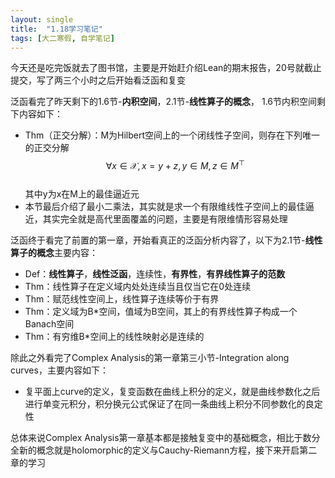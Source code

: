 ```yaml
---
layout: single
title:  "1.18学习笔记"
tags: [大二寒假, 自学笔记]
---
```

今天还是吃完饭就去了图书馆，主要是开始赶介绍Lean的期末报告，20号就截止提交，写了两三个小时之后开始看泛函和复变

泛函看完了昨天剩下的1.6节-**内积空间**，2.1节-**线性算子的概念**，
1.6节内积空间剩下内容如下：
* Thm（正交分解）：M为Hilbert空间上的一个闭线性子空间，则存在下列唯一的正交分解  
$$\forall x \in \mathscr{X},x=y+z,y \in M,z \in M^{\top}$$  
其中y为x在M上的最佳逼近元
* 本节最后介绍了最小二乘法，其实就是求一个有限维线性子空间上的最佳逼近，其实完全就是高代里面覆盖的问题，主要是有限维情形容易处理

泛函终于看完了前置的第一章，开始看真正的泛函分析内容了，以下为2.1节-**线性算子的概念**主要内容：
* Def：**线性算子**，**线性泛函**，连续性，**有界性**，**有界线性算子的范数**
* Thm：线性算子在定义域内处处连续当且仅当它在0处连续
* Thm：赋范线性空间上，线性算子连续等价于有界
* Thm：定义域为B\*空间，值域为B空间，其上的有界线性算子构成一个Banach空间
* Thm：有穷维B\*空间上的线性映射必是连续的

除此之外看完了Complex Analysis的第一章第三小节-Integration along curves，主要内容如下：
* 复平面上curve的定义，复变函数在曲线上积分的定义，就是曲线参数化之后进行单变元积分，积分换元公式保证了在同一条曲线上积分不同参数化的良定性

总体来说Complex Analysis第一章基本都是接触复变中的基础概念，相比于数分全新的概念就是holomorphic的定义与Cauchy-Riemann方程，接下来开启第二章的学习
